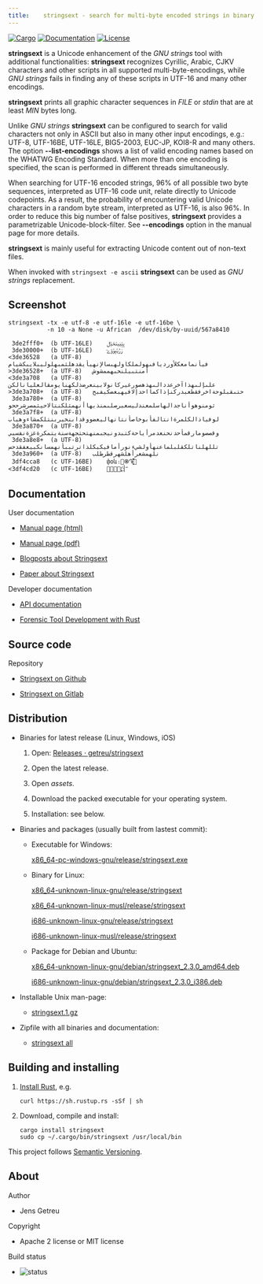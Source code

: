 ```yaml
---
title:    stringsext - search for multi-byte encoded strings in binary data
---
```


[![Cargo](https://img.shields.io/crates/v/stringsext.svg)](
https://crates.io/crates/stringsext)
[![Documentation](https://docs.rs/stringsext/badge.svg)](
https://docs.rs/stringsext)
[![License](https://img.shields.io/badge/license-MIT%2FApache--2.0-blue.svg)](
https://github.com/getreu/stringsext)


**stringsext** is a Unicode enhancement of the *GNU strings* tool with
additional functionalities: **stringsext** recognizes Cyrillic, Arabic, CJKV
characters and other scripts in all supported multi-byte-encodings, while
*GNU strings* fails in finding any of these scripts in UTF-16 and many other
encodings.

**stringsext** prints all graphic character sequences in *FILE* or
*stdin* that are at least *MIN* bytes long.

Unlike *GNU strings* **stringsext** can be configured to search for
valid characters not only in ASCII but also in many other input
encodings, e.g.: UTF-8, UTF-16BE, UTF-16LE, BIG5-2003, EUC-JP, KOI8-R
and many others. The option **\--list-encodings** shows a list of valid
encoding names based on the WHATWG Encoding Standard. When more than one
encoding is specified, the scan is performed in different threads
simultaneously.

When searching for UTF-16 encoded strings, 96% of all possible two byte
sequences, interpreted as UTF-16 code unit, relate directly to Unicode
codepoints. As a result, the probability of encountering valid Unicode
characters in a random byte stream, interpreted as UTF-16, is also 96%.
In order to reduce this big number of false positives, **stringsext**
provides a parametrizable Unicode-block-filter. See **\--encodings**
option in the manual page for more details.

**stringsext** is mainly useful for extracting Unicode content out of
non-text files.

When invoked with `stringsext -e ascii` **stringsext** can be used
as *GNU strings* replacement.


## Screenshot

```
stringsext -tx -e utf-8 -e utf-16le -e utf-16be \
           -n 10 -a None -u African  /dev/disk/by-uuid/567a8410

 3de2fff0+	(b UTF-16LE)	ݒݓݔݕݖݗݙݪ
 3de30000+	(b UTF-16LE)	ݫݱݶݷݸݹݺ
<3de36528 	(a UTF-8)	فيأنمامعكلأورديافىهولملكاولهبسالإنهيأيقدهلثمبهلوليبلايبكشيام
>3de36528+	(a UTF-8)	أمنتبيلنحبهممشوش
<3de3a708 	(a UTF-8)	علىإلىهذاآخرعددالىهذهصورغيركانولابينعرضذلكهنايومقالعليانالكن
>3de3a708+	(a UTF-8)	حتىقبلوحةاخرفقطعبدركنإذاكمااحدإلافيهبعضكيفبح
 3de3a780+	(a UTF-8)	ثومنوهوأناجدالهاسلمعندليسعبرصلىمنذبهاأنهمثلكنتالاحيثمصرشرححو
 3de3a7f8+	(a UTF-8)	لوفياذالكلمرةانتالفأبوخاصأنتانهاليعضووقدابنخيربنتلكمشاءوهياب
 3de3a870+	(a UTF-8)	وقصصومارقمأحدنحنعدمرأياحةكتبدونيجبمنهتحتجهةسنةيتمكرةغزةنفسبي
 3de3a8e8+	(a UTF-8)	تللهلناتلكقلبلماعنهأولشيءنورأمافيكبكلذاترتببأنهمسانكبيعفقدحس
 3de3a960+	(a UTF-8)	نلهمشعرأهلشهرقطرطلب
 3df4cca8 	(c UTF-16BE)	փօև։֋֍֏֑֛֚֓֕֗֙֜֝֞׹
<3df4cd20 	(c UTF-16BE)	־ֿ׀ׁׂ׃ׅׄ׆ׇ׈׉׊׋
```


## Documentation

User documentation

*   [Manual page (html)](https://blog.getreu.net/projects/stringsext/stringsext--manpage.html)

*   [Manual page (pdf)](https://blog.getreu.net/_downloads/stringsext--manpage.pdf)

*   [Blogposts about Stringsext](https://blog.getreu.net/tags/stringsext/)

*   [Paper about Stringsext](https://commons.erau.edu/jdfsl/vol14/iss2/4)

Developer documentation

*   [API documentation](https://blog.getreu.net/projects/stringsext/stringsext/index.html)

*   [Forensic Tool Development with Rust](https://blog.getreu.net/projects/forensic-tool-development-with-rust)

## Source code

Repository

*   [Stringsext on Github](https://github.com/getreu/stringsext)

*   [Stringsext on Gitlab](https://gitlab.com/getreu/stringsext)

## Distribution

* Binaries for latest release (Linux, Windows, iOS)

    1. Open: [Releases · getreu/stringsext](https://github.com/getreu/stringsext/releases)

    2. Open the latest release.

    3. Open *assets*.

    4. Download the packed executable for your operating system.

    5. Installation: see below.

* Binaries and packages (usually built from lastest commit):

  - Executable for Windows:

    [x86_64-pc-windows-gnu/release/stringsext.exe](https://blog.getreu.net/projects/stringsext/_downloads/x86_64-pc-windows-gnu/release/stringsext.exe)

  - Binary for Linux:

    [x86_64-unknown-linux-gnu/release/stringsext](https://blog.getreu.net/projects/stringsext/_downloads/x86_64-unknown-linux-gnu/release/stringsext)

    [x86_64-unknown-linux-musl/release/stringsext](https://blog.getreu.net/projects/stringsext/_downloads/x86_64-unknown-linux-musl/release/stringsext)

    [i686-unknown-linux-gnu/release/stringsext](https://blog.getreu.net/projects/stringsext/_downloads/i686-unknown-linux-gnu/release/stringsext)

    [i686-unknown-linux-musl/release/stringsext](https://blog.getreu.net/projects/stringsext/_downloads/i686-unknown-linux-musl/release/stringsext)

  - Package for Debian and Ubuntu:

    [x86_64-unknown-linux-gnu/debian/stringsext_2.3.0_amd64.deb](https://blog.getreu.net/projects/stringsext/_downloads/x86_64-unknown-linux-gnu/debian/stringsext_2.3.0_amd64.deb)

    [i686-unknown-linux-gnu/debian/stringsext_2.3.0_i386.deb](https://blog.getreu.net/projects/stringsext/_downloads/i686-unknown-linux-gnu/debian/stringsext_2.3.0_i386.deb)

* Installable Unix man-page:

  - [stringsext.1.gz](https://blog.getreu.net/projects/stringsext/_downloads/stringsext.1.gz)

* Zipfile with all binaries and documentation:

  - [stringsext all](https://blog.getreu.net/_downloads/stringsext.zip)



## Building and installing

1. [Install Rust](https://www.rust-lang.org/tools/install), e.g.

       curl https://sh.rustup.rs -sSf | sh

2. Download, compile and install:

       cargo install stringsext
       sudo cp ~/.cargo/bin/stringsext /usr/local/bin

This project follows [Semantic Versioning](https://semver.org/).



## About

Author

*   Jens Getreu

Copyright

*   Apache 2 license or MIT license

Build status

*   ![status](https://travis-ci.org/getreu/stringsext.svg?branch=master)  


